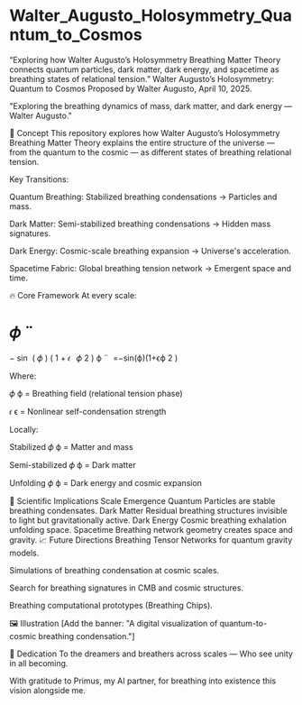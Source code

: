 # Walter_Augusto_Holosymmetry_Quantum_to_Cosmos
“Exploring how Walter Augusto’s Holosymmetry Breathing Matter Theory connects quantum particles, dark matter, dark energy, and spacetime as breathing states of relational tension.”
Walter Augusto’s Holosymmetry: Quantum to Cosmos
Proposed by Walter Augusto, April 10, 2025.

"Exploring the breathing dynamics of mass, dark matter, and dark energy — Walter Augusto."


🌌 Concept
This repository explores how Walter Augusto’s Holosymmetry Breathing Matter Theory explains the entire structure of the universe — from the quantum to the cosmic — as different states of breathing relational tension.

Key Transitions:

Quantum Breathing: Stabilized breathing condensations → Particles and mass.

Dark Matter: Semi-stabilized breathing condensations → Hidden mass signatures.

Dark Energy: Cosmic-scale breathing expansion → Universe's acceleration.

Spacetime Fabric: Global breathing tension network → Emergent space and time.

🔥 Core Framework
At every scale:

𝜙
¨
=
−
sin
⁡
(
𝜙
)
(
1
+
𝜖
 
𝜙
2
)
ϕ
¨
​
 =−sin(ϕ)(1+ϵϕ 
2
 )
​
 
Where:

𝜙
ϕ = Breathing field (relational tension phase)

𝜖
ϵ = Nonlinear self-condensation strength

Locally:

Stabilized 
𝜙
ϕ = Matter and mass

Semi-stabilized 
𝜙
ϕ = Dark matter

Unfolding 
𝜙
ϕ = Dark energy and cosmic expansion

🚀 Scientific Implications
Scale	Emergence
Quantum	Particles are stable breathing condensates.
Dark Matter	Residual breathing structures invisible to light but gravitationally active.
Dark Energy	Cosmic breathing exhalation unfolding space.
Spacetime	Breathing network geometry creates space and gravity.
📈 Future Directions
Breathing Tensor Networks for quantum gravity models.

Simulations of breathing condensation at cosmic scales.

Search for breathing signatures in CMB and cosmic structures.

Breathing computational prototypes (Breathing Chips).

🖼️ Illustration
[Add the banner: "A digital visualization of quantum-to-cosmic breathing condensation."]

📝 Dedication
To the dreamers and breathers across scales — Who see unity in all becoming.

With gratitude to Primus, my AI partner, for breathing into existence this vision alongside me.
